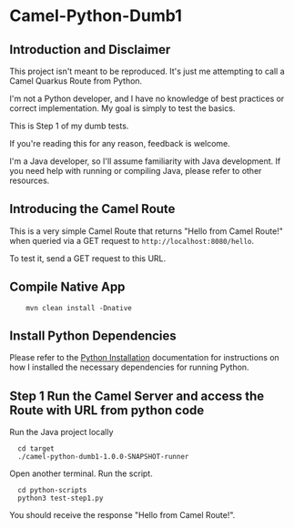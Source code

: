 # Camel-Python-Dumb1

## Introduction and Disclaimer
This project isn't meant to be reproduced. It's just me attempting to call  a Camel Quarkus Route from Python.

I'm not a Python developer, and I have no knowledge of best practices or  correct implementation. My goal is simply to test the basics.

This is Step 1 of my dumb tests.

If you're reading this for any reason, feedback is welcome.

I'm a Java developer, so I'll assume familiarity with Java development. If  you need help with running or compiling Java, please refer to other  resources.

## Introducing the Camel Route
This is a very simple Camel Route that returns "Hello from Camel Route!" when queried via a GET request to `http://localhost:8080/hello`.

To test it, send a GET request to this URL.

## Compile Native App
```shell
    mvn clean install -Dnative
```

## Install Python Dependencies
Please refer to the [Python Installation](/python-install) documentation  for instructions on how I installed the necessary dependencies for running Python.

## Step 1 Run the Camel Server and access the Route with URL from python code

Run the Java project locally
```shell
  cd target
  ./camel-python-dumb1-1.0.0-SNAPSHOT-runner
```

Open another terminal. Run the script.

```shell
  cd python-scripts
  python3 test-step1.py
```

You should receive the response "Hello from Camel Route!".

